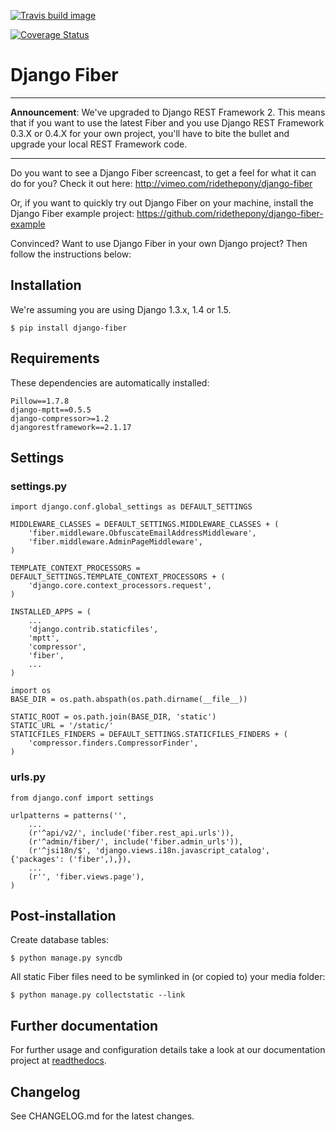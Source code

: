 [![Travis build image][travis-build-image]][travis]

[travis]: http://travis-ci.org/#!/ridethepony/django-fiber
[travis-build-image]: https://secure.travis-ci.org/ridethepony/django-fiber.png

[![Coverage Status](https://coveralls.io/repos/ridethepony/django-fiber/badge.png?branch=master)](https://coveralls.io/r/ridethepony/django-fiber)

# Django Fiber

---

**Announcement**: We've upgraded to Django REST Framework 2. This means that if you want to use the latest
Fiber and you use Django REST Framework 0.3.X or 0.4.X for your own project, you'll have to bite the bullet and upgrade your local REST Framework code.

---

Do you want to see a Django Fiber screencast, to get a feel for what it can do for you? Check it out here:
http://vimeo.com/ridethepony/django-fiber

Or, if you want to quickly try out Django Fiber on your machine, install the Django Fiber example project:
https://github.com/ridethepony/django-fiber-example

Convinced? Want to use Django Fiber in your own Django project? Then follow the instructions below:


## Installation

We're assuming you are using Django 1.3.x, 1.4 or 1.5.

    $ pip install django-fiber


## Requirements

These dependencies are automatically installed:

    Pillow==1.7.8
    django-mptt==0.5.5
    django-compressor>=1.2
    djangorestframework==2.1.17


## Settings

### settings.py

    import django.conf.global_settings as DEFAULT_SETTINGS

    MIDDLEWARE_CLASSES = DEFAULT_SETTINGS.MIDDLEWARE_CLASSES + (
        'fiber.middleware.ObfuscateEmailAddressMiddleware',
        'fiber.middleware.AdminPageMiddleware',
    )

    TEMPLATE_CONTEXT_PROCESSORS = DEFAULT_SETTINGS.TEMPLATE_CONTEXT_PROCESSORS + (
        'django.core.context_processors.request',
    )

    INSTALLED_APPS = (
        ...
        'django.contrib.staticfiles',
        'mptt',
        'compressor',
        'fiber',
        ...
    )

    import os
    BASE_DIR = os.path.abspath(os.path.dirname(__file__))

    STATIC_ROOT = os.path.join(BASE_DIR, 'static')
    STATIC_URL = '/static/'
    STATICFILES_FINDERS = DEFAULT_SETTINGS.STATICFILES_FINDERS + (
        'compressor.finders.CompressorFinder',
    )

### urls.py

    from django.conf import settings

    urlpatterns = patterns('',
        ...
        (r'^api/v2/', include('fiber.rest_api.urls')),
        (r'^admin/fiber/', include('fiber.admin_urls')),
        (r'^jsi18n/$', 'django.views.i18n.javascript_catalog', {'packages': ('fiber',),}),
        ...
        (r'', 'fiber.views.page'),
    )


## Post-installation

Create database tables:

    $ python manage.py syncdb

All static Fiber files need to be symlinked in (or copied to) your media folder:

    $ python manage.py collectstatic --link


## Further documentation
For further usage and configuration details take a look at our documentation project at [readthedocs](https://django-fiber.readthedocs.org/).

## Changelog
See CHANGELOG.md for the latest changes.

[changelog]: CHANGELOG.md
